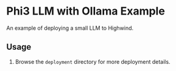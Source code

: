 # Phi3 LLM with Ollama Example

An example of deploying a small LLM to Highwind.

## Usage

1. Browse the `deployment` directory for more deployment details.
